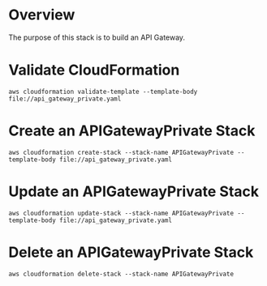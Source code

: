 # Overview
The purpose of this stack is to build an API Gateway.

# Validate CloudFormation

`aws cloudformation validate-template --template-body file://api_gateway_private.yaml`

# Create an APIGatewayPrivate Stack

`aws cloudformation create-stack --stack-name APIGatewayPrivate --template-body file://api_gateway_private.yaml`

# Update an APIGatewayPrivate Stack

`aws cloudformation update-stack --stack-name APIGatewayPrivate --template-body file://api_gateway_private.yaml`

# Delete an APIGatewayPrivate Stack

`aws cloudformation delete-stack --stack-name APIGatewayPrivate`
